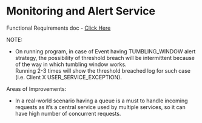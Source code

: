# Monitoring and Alert Service

Functional Requirements doc - [Click Here](https://docs.google.com/document/d/18sZVKPpOHt-IfaB4y4JNezmkjouANNmLK0I2k8XxTZY/edit)

NOTE:
- On running program, in case of Event having TUMBLING_WINDOW alert strategy, the possibility of threshold breach will be intermittent because of the way in which tumbling window works. <br/>Running 2-3 times will show the threshold breached log for such case (i.e. Client X USER_SERVICE_EXCEPTION).

Areas of Improvements:
- In a real-world scenario having a queue is a must to handle incoming requests as it’s a central service used by multiple services, so it can have high number of concurrent requests.
